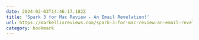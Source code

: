 ```yaml
---
date: 2024-02-03T14:46:17.182Z
title: 'Spark 3 for Mac Review - An Email Revelation!'
url: https://markellisreviews.com/spark-3-for-mac-review-an-email-revelation/
category: bookmark
---
```

